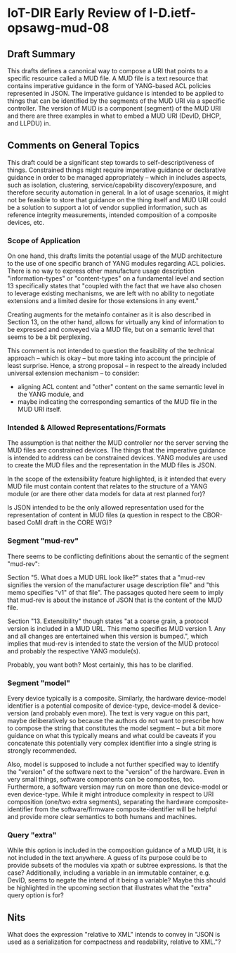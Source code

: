 # IoT-DIR Early Review of I-D.ietf-opsawg-mud-08

## Draft Summary

This drafts defines a canonical way to compose a URI that points to a specific
resource called a MUD file. A MUD file is a text resource that contains
imperative guidance in the form of YANG-based ACL policies represented in JSON.
The imperative guidance is intended to be applied to things that can be
identified by the segments of the MUD URI via a specific controller. The version
of MUD is a component (segment) of the MUD URI and there are three examples in
what to embed a MUD URI (DevID, DHCP, and LLPDU) in.

## Comments on General Topics

This draft could be a significant step towards to self-descriptiveness of
things. Constrained things might require imperative guidance or declarative
guidance in order to be managed appropriately – which in includes aspects, such
as isolation, clustering, service/capability discovery/exposure, and therefore
security automation in general. In a lot of usage scenarios, it might not be
feasible to store that guidance on the thing itself and MUD URI could be a
solution to support a lot of vendor supplied information, such as reference
integrity measurements, intended composition of a composite devices, etc.

### Scope of Application

On one hand, this drafts limits the potential usage of the MUD architecture to
the use of one specific branch of YANG modules regarding ACL policies. There is
no way to express other manufacture usage description "information-types" or
"content-types" on a fundamental level and section 13 specifically states that
"coupled with the fact that we have also chosen to leverage existing mechanisms,
we are left with no ability to negotiate extensions and a limited desire for
those extensions in any event."

Creating augments for the metainfo container as it is also described in Section
13, on the other hand, allows for virtually any kind of information to be
expressed and conveyed via a MUD file, but on a semantic level that seems to be
a bit perplexing. 

This comment is not intended to question the feasibility of the technical
approach – which is okay –  but more taking into account the principle of least
surprise. Hence, a strong proposal – in respect to the already included
universal extension mechanism – to consider:

* aligning ACL content and "other" content on the same semantic level in the
  YANG module, and
* maybe indicating the corresponding semantics of the MUD file in the MUD URI
  itself.

### Intended & Allowed Representations/Formats

The assumption is that neither the MUD controller nor the server serving the MUD
files are constrained devices. The things that the imperative guidance is
intended to address can be constrained devices. YANG modules are used to create
the MUD files and the representation in the MUD files is JSON.

In the scope of the extensibility feature highlighted, is it intended that every
MUD file must contain content that relates to the structure of a YANG module (or
are there other data models for data at rest planned for)?

Is JSON intended to be the only allowed representation used for the
representation of content in MUD files (a question in respect to the CBOR-based
CoMI draft in the CORE WG)?

### Segment "mud-rev"

There seems to be conflicting definitions about the semantic of the segment
"mud-rev":

Section "5. What does a MUD URL look like?" states that a "mud-rev signifies the
version of the manufacturer usage description file" and "this memo specifies
"v1" of that file". The passages quoted here seem to imply that mud-rev is about
the instance of JSON that is the content of the MUD file.

Section "13. Extensibility" though states "at a coarse grain, a protocol version
is included in a MUD URL. This memo specifies MUD version 1. Any and all changes
are entertained when this version is bumped.", which implies that mud-rev is
intended to state the version of the MUD protocol and probably the respective
YANG module(s).

Probably, you want both? Most certainly, this has to be clarified.

### Segment "model"

Every device typically is a composite. Similarly, the hardware device-model
identifier is a potential composite of device-type, device-model &
device-version (and probably even more). The text is very vague on this part,
maybe deliberatively so because the authors do not want to prescribe how to
compose the string that constitutes the model segment – but a bit more guidance
on what this typically means and what could be caveats if you concatenate this
potentially very complex identifier into a single string is strongly
recommended.

Also, model is supposed to include a not further specified way to identify the
"version" of the software next to the "version" of the hardware. Even in very
small things, software components can be composites, too. Furthermore, a
software version may run on more than one device-model or even device-type.
While it might introduce complexity in respect to URI composition (one/two extra
segments), separating the hardware composite-identifier from the
software/firmware composite-identifier will be helpful and provide more clear
semantics to both humans and machines. 

### Query "extra"

While this option is included in the composition guidance of a MUD URI, it is
not included in the text anywhere. A guess of its purpose could be to provide
subsets of the modules via xpath or subtree expressions. Is that the case?
Additionally, including a variable in an immutable container, e.g. DevID, seems
to negate the intend of it being a variable? Maybe this should be highlighted in
the upcoming section that illustrates what the "extra" query option is for?

## Nits

What does the expression "relative to XML"  intends to convey in "JSON is used
as a serialization for compactness and readability, relative to XML."?
